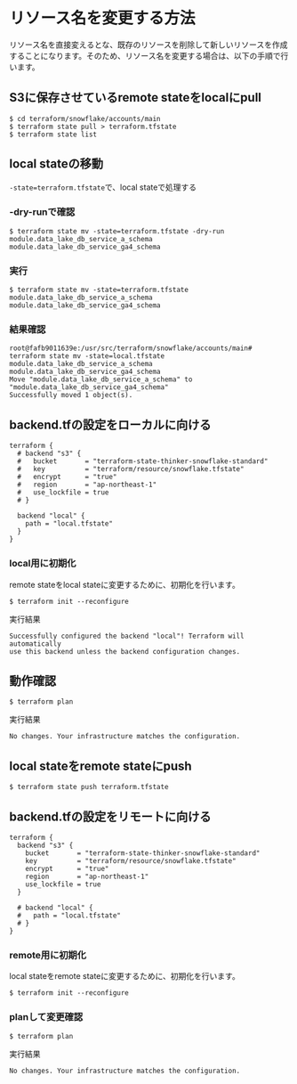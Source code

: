 # リソース名を変更する方法

リソース名を直接変えるとな、既存のリソースを削除して新しいリソースを作成することになります。そのため、リソース名を変更する場合は、以下の手順で行います。

## S3に保存させているremote stateをlocalにpull

```
$ cd terraform/snowflake/accounts/main
$ terraform state pull > terraform.tfstate
$ terraform state list
```

## local stateの移動

`-state=terraform.tfstate`で、local stateで処理する

### -dry-runで確認

```
$ terraform state mv -state=terraform.tfstate -dry-run module.data_lake_db_service_a_schema module.data_lake_db_service_ga4_schema
```

### 実行

```
$ terraform state mv -state=terraform.tfstate module.data_lake_db_service_a_schema module.data_lake_db_service_ga4_schema
```

### 結果確認

```
root@fafb9011639e:/usr/src/terraform/snowflake/accounts/main# terraform state mv -state=local.tfstate module.data_lake_db_service_a_schema module.data_lake_db_service_ga4_schema
Move "module.data_lake_db_service_a_schema" to "module.data_lake_db_service_ga4_schema"
Successfully moved 1 object(s).
```

## backend.tfの設定をローカルに向ける

```
terraform {
  # backend "s3" {
  #   bucket       = "terraform-state-thinker-snowflake-standard"
  #   key          = "terraform/resource/snowflake.tfstate"
  #   encrypt      = "true"
  #   region       = "ap-northeast-1"
  #   use_lockfile = true
  # }

  backend "local" {
    path = "local.tfstate"
  }
}
```

### local用に初期化

remote stateをlocal stateに変更するために、初期化を行います。

```
$ terraform init --reconfigure
```

実行結果

```
Successfully configured the backend "local"! Terraform will automatically
use this backend unless the backend configuration changes.
```

## 動作確認

```
$ terraform plan
```

実行結果
  
```
No changes. Your infrastructure matches the configuration.
```

## local stateをremote stateにpush

```
$ terraform state push terraform.tfstate
```

## backend.tfの設定をリモートに向ける

```
terraform {
  backend "s3" {
    bucket       = "terraform-state-thinker-snowflake-standard"
    key          = "terraform/resource/snowflake.tfstate"
    encrypt      = "true"
    region       = "ap-northeast-1"
    use_lockfile = true
  }

  # backend "local" {
  #   path = "local.tfstate"
  # }
}
```

### remote用に初期化

local stateをremote stateに変更するために、初期化を行います。

```
$ terraform init --reconfigure
```

### planして変更確認

```
$ terraform plan
```

実行結果

```
No changes. Your infrastructure matches the configuration.
```
